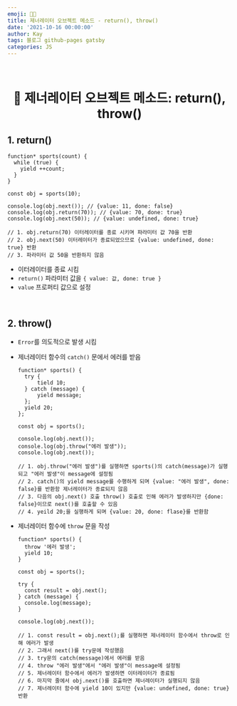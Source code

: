 ```yaml
---
emoji: 👨‍💻
title: 제너레이터 오브젝트 메소드 - return(), throw()
date: '2021-10-16 00:00:00'
author: Kay
tags: 블로그 github-pages gatsby
categories: JS
---
```


<br>

<h1 align="center">
  👋  제너레이터 오브젝트 메소드: return(), throw()
</h1>

## 1. return()

```tsx
function* sports(count) {
  while (true) {
    yield ++count;
  }
}

const obj = sports(10);

console.log(obj.next()); // {value: 11, done: false}
console.log(obj.return(70)); // {value: 70, done: true}
console.log(obj.next(50)); // {value: undefined, done: true}

// 1. obj.return(70) 이터레이터를 종료 시키며 파라미터 값 70을 반환
// 2. obj.next(50) 이터레이터가 종료되었으므로 {value: undefined, done: true} 반환
// 3. 파라미터 값 50을 반환하지 않음
```

- 이터레이터를 종료 시킴
- `return()` 파라미터 값을 `{ value: 값, done: true }`
- `value` 프로퍼티 값으로 설정

<br>

## 2. throw()

- `Error`를 의도적으로 발생 시킴

- 제너레이터 함수의 `catch()` 문에서 에러를 받음

  ```tsx
  function* sports() {
  	try {
  		tield 10;
  	} catch (message) {
  		yield message;
  	};
  	yield 20;
  };

  const obj = sports();

  console.log(obj.next());
  console.log(obj.throw("에러 발생"));
  console.log(obj.next());

  // 1. obj.throw("에러 발생")를 실행하면 sports()의 catch(message)가 실행되고 "에러 발생"이 message에 설정됨
  // 2. catch()의 yield message를 수행하게 되며 {value: "에러 발생", done: false}를 반환함 제너레이터가 종료되지 않음
  // 3. 다음의 obj.next() 호출 throw() 호출로 인해 에러가 발생하지만 {done: false}이므로 next()를 호출할 수 있음
  // 4. yeild 20;을 실행하게 되며 {value: 20, done: flase}를 반환함
  ```

- 제너레이터 함수에 `throw` 문을 작성

  ```tsx
  function* sports() {
    throw '에러 발생';
    yield 10;
  }

  const obj = sports();

  try {
    const result = obj.next();
  } catch (message) {
    console.log(message);
  }

  console.log(obj.next());

  // 1. const result = obj.next();를 실행하면 제너레이터 함수에서 throw로 인해 에러가 발생
  // 2. 그래서 next()를 try문에 작성했음
  // 3. try문의 catch(message)에서 에러를 받음
  // 4. throw "에러 발생"에서 "에러 발생"이 message에 설정됨
  // 5. 제너레이터 함수에서 에러가 발생하면 이터레이터가 종료됨
  // 6. 마지막 줄에서 obj.next()를 호출하면 제너레이터가 실행되지 않음
  // 7. 제너레이터 함수에 yield 10이 있지만 {value: undefined, done: true} 반환
  ```

```toc

```

